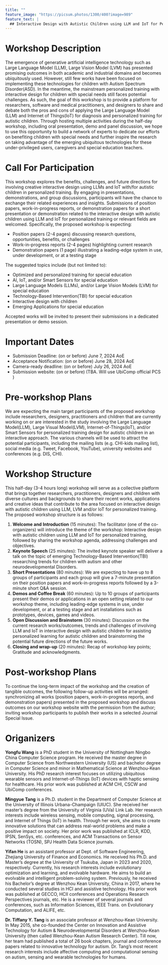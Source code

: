```yaml
---
title: ""
feature_image: "https://picsum.photos/1300/400?image=989"
feature_text: |
  ## Interactive Design with Autistic Children using LLM and IoT for Personalized Training: The Good, The Bad and The Challenging
---
```



# Workshop Description
The emergence of generative artificial intelligence technology such as Large Language Model (LLM), Large Vision Model (LVM) has presented promising outcomes in both academic and industrial domains and becomes ubiquitously used. However, still few works have been focused on implementing these technologies for children with Autism Spectrum Disorder(ASD). In the meantime, the mainstream personalized training with interactive design for children with special needs still faces potential challenges. As such, the goal of this workshop is to provide a platform for researchers, software and medical practitioners, and designers to share and debate both the pros and cons of applying the Large Language Model (LLM) and Internet of Things(IoT) for diagnosis and personalized training for autistic children. Through hosting multiple activities during the half-day workshop, including oral presentation, demo and panel discussion, we hope to use this opportunity to build a network of experts to dedicate our efforts on benefiting children with special needs and further inspire the research on taking advantage of the emerging ubiquitous technologies for these under-privileged users, caregivers and special education teachers. 


# Call For Participation
This workshop explores the benefits, challenges, and future directions for involving creative interactive design using LLMs and IoT with/for autistic children in personalized training. By engaging in presentations, demonstrations, and group discussions, participants will have the chance to exchange their related experiences and insights. Submissions of position papers, work-in-progress reports, or demonstration papers for a short presentation or demonstration related to the interactive design with autistic children using LLM and IoT for personalized training or relevant fields are welcomed. Specifically, the proposed workshop is expecting:
- Position papers (2-4 pages) discussing research questions, opportunities, benefits, or challenges
- Work-in-progress reports (2-4 pages) highlighting current research
- Demonstration papers (1 page) illustrating a leading-edge system in use, under development, or at a testing stage

The suggested topics include (but not limited to):
- Optimized and personalized training for special education
- AI, IoT, and/or Smart Sensors for special education
- Large Language Models (LLMs), and/or Large Vision Models (LVM) for special education
- Technology-Based Intervention(TBI) for special education
- Interactive design with children
- Emerging Applications for special education

Accepted works will be invited to present their submissions in a dedicated presentation or demo session.


# Important Dates
- Submission Deadline:	   (on or before) June 7, 2024 AoE
- Acceptance Notification: (on or before) June 28, 2024 AoE
- Camera-ready deadline:	 (on or before) July 26, 2024 AoE
- Submission website:	     (on or before)  (TBA. Will use UbiComp official PCS )


# Pre-workshop Plans
We are expecting the main target participants of the proposed workshop include researchers, designers, practitioners and children that are currently working on or are interested in the study involving the Large Language Model(LLM), Large Visual Model(LVM), Internet-of-Things(IoT), and/or Smart Sensors for personalized training design for autistic children in an interactive approach. The various channels will be used to attract the potential participants, including the mailing lists (e.g. CHI-kids mailing list), social media (e.g. Tweet, Facebook, YouTube), university websites and conferences (e.g. DIS, CHI).


# Workshop Structure
This half-day (3-4 hours long) workshop will serve as a collective platform that brings together researchers, practitioners, designers and children with diverse cultures and backgrounds to share their recent works, applications and creative ideas that contribute to the area focused on interactive design with autistic children using LLM, LVM and/or IoT for personalized training. The proposed workshop structure is as follows:

1. **Welcome and Introduction** (15 minutes): The facilitator (one of the co-organizers) will introduce the theme of the workshop: Interactive design with autistic children using LLM and IoT for personalized training, followed by sharing the workshop agenda, addressing challenges and objectives.
2. **Keynote Speech** (25 minutes): The invited keynote speaker will deliver a talk on the topic of emerging Technology-Based Intervention(TBI) researching trends for children with autism and other neurodevelopmental Disorders.
3. **Short Presentations** (80 minutes): We are expecting to have up to 8 groups of participants and each group will give a 7-minute presentation on their position papers and work-in-progress reports followed by a 3-minute short Q&A session.
4. **Demos and Coffee Break** (60 minutes): Up to 10 groups of participants present their demos or applications in an open setting related to our workshop theme, including leading-edge systems in use, under development, or at a testing stage and art installations such as prototypes, devices, games and videos.
5. **Open Discussion and Brainstorm** (30 minutes): Discussion on the current research works/outcomes, trends and challenges of involving LLM and IoT in interactive design with autistic children for assisting personalized learning for autistic children and brainstorming the potential future directions of the future works.
6. **Closing and wrap-up** (20 minutes): Recap of workshop key points; Gratitude and acknowledgments.


# Post-workshop Plans
To continue the long-term impact of the workshop and the creation of tangible outcomes, the following follow-up activities will be arranged: synchronizing all works (position papers, work-in-progress reports, and demonstration papers) presented in the proposed workshop and discuss outcomes on our workshop website with the permission from the author; inviting workshop participants to publish their works in a selected Journal Special Issue.


# Origanizers
**Yongfu Wang** is a PhD student in the University of Nottingham Ningbo China Computer Science program. He received the master degree in Computer Science from Northwestern University (US) and bachelor degree in Computer Science and minor in Mathematical Science at Wenzhou-Kean University. His PhD research interest focuses on utilizing ubiquitous wearable sensors and Internet-of-Things (IoT) devices with haptic sensing for healthcare. His prior work was published at ACM CHI, CSCW and UbiComp conferences.

**Mingyue Tang** is a Ph.D. student in the Department of Computer Science at the University of Illinois Urbana-Champaign (UIUC). She received her master’s degree from the University of Virginia (UVa) Link Lab. Her research interests include wireless sensing, mobile computing, signal processing, and Internet of Things (IoT) in health. Through her work, she aims to create innovative solutions that can address real-world problems and make a positive impact on society. Her prior work was published at ICLR, KDD, IPSN, SenSys, etc. conferences, and ACM Transactions on Sensor Networks (TOSN), SPJ Health Data Science journals.

**Yifan He** is an assistant professor at Dept. of Software Engineering, Zhejiang University of Finance and Economics. He received his Ph.D. and Master’s degree at the University of Tsukuba, Japan in 2023 and 2020, respectively. Currently, his research interests include evolutionary optimization and learning, and evolvable hardware. He aims to build an evolvable and intelligent problem-solving system. Previously, he received his Bachelor’s degree at Wenzhou Kean University, China in 2017, where he conducted several studies in HCI and assistive technology. His prior work was published at GECCO, HCII conferences and Operations Research Perspectives journals, etc. He is a reviewer of several journals and conferences, such as Information Sciences, IEEE Trans. on Evolutionary Computation, and ALIFE, etc.

**Dr. Tiffany Y. Tang** is an associate professor at Wenzhou-Kean University. In May 2015, she co-founded the Center on Innovation and Assistive Technology for Autism & Neurodevelopmental Disorders at Wenzhou-Kean University (then called Wenzhou-Kean Autism Research Center). Till now, her team had published a total of 26 book chapters, journal and conference papers related to innovative technology for autism. Dr. Tang’s most recent research interests include affective computing and computational sensing on autism, sensing and wearable technologies for humans.

